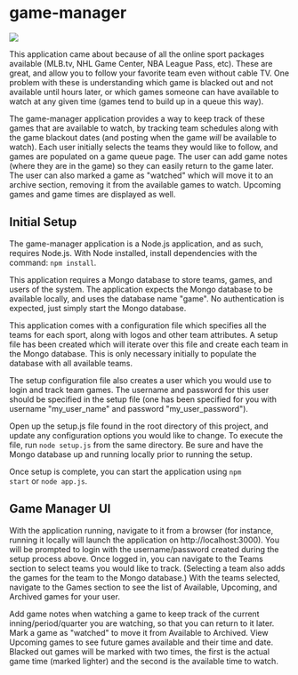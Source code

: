 # game-manager #

<img src="https://cloud.githubusercontent.com/assets/1596740/3062314/0af4e9ac-e21b-11e3-9db0-513c65a526a9.png">

This application came about because of all the online sport packages available (MLB.tv,
NHL Game Center, NBA League Pass, etc). These are great, and allow you to follow your
favorite team even without cable TV. One problem with these is understanding which game
is blacked out and not available until hours later, or which games someone can have
available to watch at any given time (games tend to build up in a queue this way).

The game-manager application provides a way to keep track of these games that are
available to watch, by tracking team schedules along with the game blackout dates (and
posting when the game *will* be available to watch). Each user initially selects the
teams they would like to follow, and games are populated on a game queue page. The user
can add game notes (where they are in the game) so they can easily return to the game
later. The user can also marked a game as "watched" which will move it to an archive
section, removing it from the available games to watch. Upcoming games and game times
are displayed as well.

## Initial Setup ##

The game-manager application is a Node.js application, and as such, requires Node.js.
With Node installed, install dependencies with the command: <code>npm install</code>.

This application requires a Mongo database to store teams, games, and users
of the system. The application expects the Mongo database to be available locally, and
uses the database name "game". No authentication is expected, just simply start
the Mongo database.

This application comes with a configuration file which specifies all the teams for each
sport, along with logos and other team attributes. A setup file has been created which
will iterate over this file and create each team in the Mongo database. This is only
necessary initially to populate the database with all available teams.

The setup configuration file also creates a user which you would use to login and
track team games. The username and password for this user should be specified in the
setup file (one has been specified for you with username "my_user_name" and password
"my_user_password").

Open up the setup.js file found in the root directory of this project, and update
any configuration options you would like to change. To execute the file, run
<code>node setup.js</code> from the same directory. Be sure and have the Mongo
database up and running locally prior to running the setup.

Once setup is complete, you can start the application using <code>npm start</code>
or <code>node app.js</code>.

## Game Manager UI ##

With the application running, navigate to it from a browser (for instance, running
it locally will launch the application on http://localhost:3000). You will be prompted
to login with the username/password created during the setup process above. Once
logged in, you can navigate to the Teams section to select teams you would like to
track. (Selecting a team also adds the games for the team to the Mongo database.) With
the teams selected, navigate to the Games section to see the list of Available, Upcoming,
and Archived games for your user.

Add game notes when watching a game to keep track of the current inning/period/quarter
you are watching, so that you can return to it later. Mark a game as "watched" to move
it from Available to Archived. View Upcoming games to see future games available and
their time and date. Blacked out games will be marked with two times, the first is the
actual game time (marked lighter) and the second is the available time to watch.
